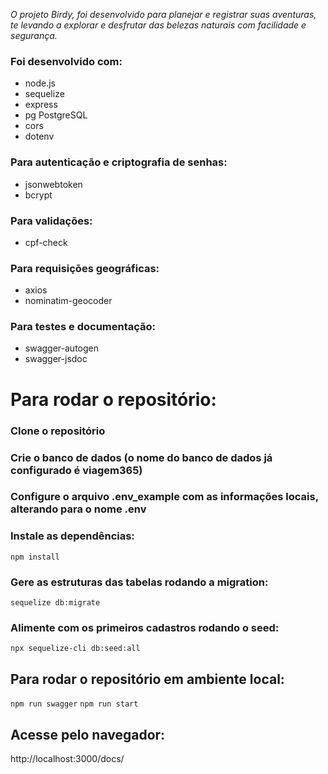 *O projeto Birdy, foi desenvolvido para planejar e registrar suas aventuras, te levando a explorar e desfrutar das belezas naturais com facilidade e segurança.*

### Foi desenvolvido com:
- node.js
- sequelize
- express
- pg PostgreSQL
- cors
- dotenv

### Para autenticação e criptografia de senhas:
- jsonwebtoken
- bcrypt

### Para validações:
- cpf-check

### Para requisições geográficas:
- axios
- nominatim-geocoder

### Para testes e documentação:
- swagger-autogen
- swagger-jsdoc

# Para rodar o repositório:

### Clone o repositório

### Crie o banco de dados (o nome do banco de dados já configurado é viagem365)

### Configure o arquivo .env_example com as informações locais, alterando para o nome .env

### Instale as dependências:
`npm install`

### Gere as estruturas das tabelas rodando a migration:
`sequelize db:migrate`

### Alimente com os primeiros cadastros rodando o seed:
`npx sequelize-cli db:seed:all` 


## Para rodar o repositório em ambiente local:
`npm run swagger`
`npm run start`


## Acesse pelo navegador:
http://localhost:3000/docs/
